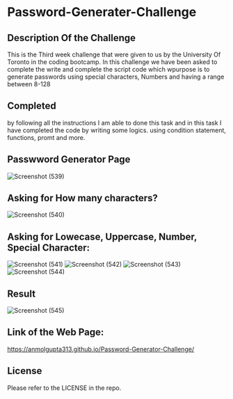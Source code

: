 # Password-Generater-Challenge

## Description Of the Challenge

This is the Third week challenge that were given to us by the University Of Toronto in the coding bootcamp.
In this challenge we have been asked to  complete the write and complete the script code which wpurpose is to generate passwords using special characters, Numbers and having a range between 8-128

## Completed
by following all the instructions I am able to done this task and in this task I have completed the code by writing some logics. using condition statement, functions, promt and more.

## Passwword Generator Page
![Screenshot (539)](https://user-images.githubusercontent.com/111723339/190932050-7b3ab643-5852-4e50-a884-6287534ca0e0.png)

## Asking for How many characters?
![Screenshot (540)](https://user-images.githubusercontent.com/111723339/190932084-75445a95-c770-403c-a8bd-c634a2ab1c5b.png)

## Asking for Lowecase, Uppercase, Number, Special Character:
![Screenshot (541)](https://user-images.githubusercontent.com/111723339/190932130-827b2880-c72c-4887-a401-3f13cf30fd53.png)
![Screenshot (542)](https://user-images.githubusercontent.com/111723339/190932169-ac376a57-e7e7-456a-9735-136e95001082.png)
![Screenshot (543)](https://user-images.githubusercontent.com/111723339/190932173-bea72a2f-4289-427d-8c1a-93ccdb1e9803.png)
![Screenshot (544)](https://user-images.githubusercontent.com/111723339/190932175-e51a506a-fc24-4962-9576-d2126e87c4d4.png)

## Result 
![Screenshot (545)](https://user-images.githubusercontent.com/111723339/190932197-271fb012-ca36-445c-9f73-08470690b8a2.png)


## Link of the Web Page: 
https://anmolgupta313.github.io/Password-Generator-Challenge/

## License

Please refer to the LICENSE in the repo.